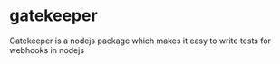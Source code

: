 # gatekeeper

Gatekeeper is a nodejs package which makes it easy to write tests for webhooks in nodejs
